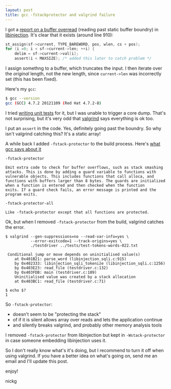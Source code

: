 ```yaml
---
layout: post
title: gcc -fstackprotector and valgrind failure
---
```


I got a [report on a buffer overread](https://github.com/client9/libinjection/issues/56) (reading past static buffer boundry) in [libinjection](https://libinjection.client9.com/).  It's clear that it exists (around line 910):

```c
st_assign(sf->current, TYPE_BAREWORD, pos, wlen, cs + pos);
for (i =0; i < sf->current->len; ++i) {
    delim = sf->current->val[i];
    assert(i < MAXSIZE); /* added this later to catch problem */
```

I assign somethng to a buffer, which truncates the input. I then iterate over the *original* length, not the new length, since `current->len` was incorrectly set (this has been fixed).

Here's my `gcc`:

```bash
$ gcc --version
gcc (GCC) 4.7.2 20121109 (Red Hat 4.7.2-8)
```

I tried [writing unit tests](https://github.com/client9/libinjection/blob/master/tests/test-tokens-words-022.txt) for it, but I was unable to trigger a core dump.  That's not surprising, but it's very odd  that [valgrind](http://valgrind.org/) says everything is ok too.

I put an `assert` in the code.  Yes, definitely going past the boundry.  So why isn't valgrind catching this?  It's a static array!

A while back I added `-fstack-protector` to the build process.  Here's [what gcc says about it](http://gcc.gnu.org/onlinedocs/gcc-4.1.0/gcc/Optimize-Options.html)

```
-fstack-protector

Emit extra code to check for buffer overflows, such as stack smashing
attacks. This is done by adding a guard variable to functions with
vulnerable objects. This includes functions that call alloca, and
functions with buffers larger than 8 bytes. The guards are initialized
when a function is entered and then checked when the function
exits. If a guard check fails, an error message is printed and the
program exits.

-fstack-protector-all

Like -fstack-protector except that all functions are protected.
```

Ok, but when I removed `-fstack-protector` from the build, valgrind catches the error.

```
$ valgrind --gen-suppressions=no --read-var-info=yes \
           --error-exitcode=1 --track-origins=yes \
           ./testdriver ../tests/test-tokens-words-022.txt

 Conditional jump or move depends on uninitialised value(s)
    at 0x401B21: parse_word (libinjection_sqli.c:915)
    by 0x402333: libinjection_sqli_tokenize (libinjection_sqli.c:1256)
    by 0x403E23: read_file (testdriver.c:132)
    by 0x403FDB: main (testdriver.c:189)
    Uninitialised value was created by a stack allocation
    at 0x403BC1: read_file (testdriver.c:71)

$ echo $?
1
```

So `-fstack-protector`:

* doesn't seem to be "protecting the stack"
* of if it is silent allows array over reads and lets the application continue
* and silently breaks valgrind, and probably other memory analysis tools

I removed `-fstack-protector` from libinjection but kept in `-Wstack-protector` in
case someone embedding libinjection uses it.

So I don't really know what's it's doing, but I recommend to turn it off when using valgrind.  If you have a better idea on what's going on, send me an email and I'll update this post.

enjoy!

nickg



